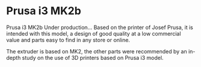 # Prusa i3 MK2b
Prusa i3 MK2b
Under production...
Based on the printer of Josef Prusa, it is intended with this model, a design of good quality at a low commercial value and parts easy to find in any store or online. 

The extruder is based on MK2, the other parts were recommended by an in-depth study on the use of 3D printers based on Prusa i3 model.
